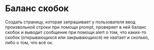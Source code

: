 # Баланс скобок

Создать страницу, которая запрашивает у пользователя ввод произвольной строки при помощи prompt, проверяет в ней баланс скобок и выводит сообщение при помощи alert о том, что каких-то скобок (открывающихся или закрывающихся) не хватает и сколько, либо о том, что всё ок.

